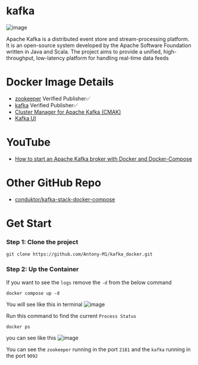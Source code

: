 # kafka

![image](https://github.com/Antony-M1/kafka_docker/assets/96291963/ddd96dac-75f4-4a76-b1bc-544d498f256d)


Apache Kafka is a distributed event store and stream-processing platform. It is an open-source system developed by the Apache Software Foundation written in Java and Scala. The project aims to provide a unified, high-throughput, low-latency platform for handling real-time data feeds

# Docker Image Details
* [zookeeper](https://hub.docker.com/r/bitnami/zookeeper) Verified Publisher✅
* [kafka](https://hub.docker.com/r/bitnami/kafka/tags) Verified Publisher✅
* [Cluster Manager for Apache Kafka (CMAK)](https://hub.docker.com/r/hlebalbau/kafka-manager)
* [Kafka UI](https://hub.docker.com/r/provectuslabs/kafka-ui/tags)


# YouTube
* [How to start an Apache Kafka broker with Docker and Docker-Compose](https://www.youtube.com/watch?v=Zq8aMrRnvQE)

# Other GitHub Repo
* [conduktor/kafka-stack-docker-compose](https://github.com/conduktor/kafka-stack-docker-compose)
  
# Get Start
### Step 1: Clone the project
```
git clone https://github.com/Antony-M1/kafka_docker.git
```

### Step 2: Up the Container
If you want to see the `logs` remove the `-d` from the below command
```
docker compose up -d
```

You will see like this in terminal
![image](https://github.com/Antony-M1/kafka_docker/assets/96291963/d1a5f923-6891-4f2b-a2c8-9dd50e9f1068)

Run this command to find the current `Process Status`
```
docker ps
```
you can see like this
![image](https://github.com/Antony-M1/kafka_docker/assets/96291963/4c81febd-269f-491f-9546-fec782c7bcde)

You can see the `zookeeper` running in the port `2181` and the `kafka` running in the port `9092`

